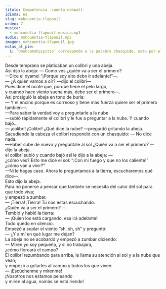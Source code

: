 ```yaml
---
titulo: Competencia -cuento nahuatl-
idioma: es
slug: mohcuentia-tlapouil
orden: 7
musica: 
  - mohcuentia-tlapouil-musica.mp3
audio: mohcuentia-tlapouil.mp3
imagen: mohcuentia-tlapouil.jpg
notas_al_pie:
  1: ‘Omohcamahpipitzo’ corresponde a la palabra chasquido, esto por el ruido al que está relacionada tal palabra:"pz".
---
```


Desde temprano se platicaban un colibrí y una abeja.<br>
Así dijo la abeja: — Como ves ¿quién va a ser el primero?<br>
—Dice el oyamel “¡Porque soy alto debo ir adelante!”—.<br>
— ¿A quién vamos a oír? —dijo el colibrí—<br>
Pues dice el ocote que, porque tiene el pelo largo,<br>
y cuando hace viento suena más, debe ser el primero—.<br>
Así prosiguió la abeja en tono de burla:<br>
— Y el encino porque es correoso y tiene más fuerza quiere ser el primero también—.<br>
—Para saber la verdad voy a preguntarle a la nube<br>
—subió rápidamente el colibrí y le fue a preguntar a la nube. Y cuando bajó…<br>
— ¡colibrí! ¡Colibrí! ¿Qué dice la nube? —preguntó gritando la abeja.<br>
Sacudiendo la cabeza el colibrí respondió con un chasquido: — No dice nada.<br>
—Haber sube de nuevo y pregúntale al sol ¿Quién va a ser el primero? —dijo la abeja.<br>
el colibrí subió y cuando bajó así le dijo a la abeja: —<br>
¿cómo ves? Esto me dice el sol: “¡Con mi fuego y que no los caliente!”<br>
¿cómo van a vivir?”<br>
—Ni le hagas caso. Ahora le preguntamos a la tierra, escucharemos qué dice—.<br>
Esto dijo la abeja.<br>
Para no ponerse a pensar que también se necesita del calor del sol para que todo viva;<br>
y empezó a zumbar.<br>
— ¡Tierra! ¡Tierra! Tú nos estas escuchando.<br>
¿Quién va a ser el primero? —.<br>
Tembló y habló la tierra:<br>
— ¡Quien los está cargando, esa irá adelante!<br>
Todo quedo en silencio.<br>
Empezó a soplar el viento “sh, sh, sh” y preguntó:<br>
— ¿Y a mí en qué lugar me dejan?<br>
La abeja no se acobardó y empezó a zumbar diciendo:<br>
— Miren yo soy pequeña, y si no trabajara,<br>
¿cómo floreará el campo?<br>
El colibrí rezumbando para arriba, le llama su atención al sol y a la nube que vean;<br>
y empezó a gritarles al campo y todos los que viven:<br>
— ¡Escúchenme y mírenme!<br>
¡Nosotros nos estamos peleando<br>
y miren al agua, nomás se está riendo!<br>
